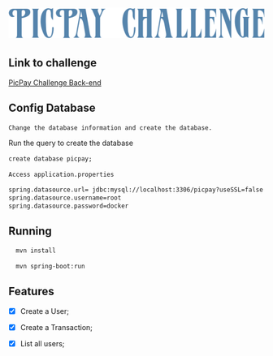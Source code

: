 <h1 align=center>
  <img src="./github/icon.png">
</h1>

## Link to challenge
[PicPay Challenge Back-end](https://github.com/PicPay/picpay-desafio-backend)
## Config Database

`Change the database information and create the database. `

Run the query to create the database
```
create database picpay;
```
`Access application.properties`
```
spring.datasource.url= jdbc:mysql://localhost:3306/picpay?useSSL=false
spring.datasource.username=root
spring.datasource.password=docker
```
## Running
```bash
  mvn install
```

```bash
  mvn spring-boot:run
```

## Features

- [X] Create a User;
- [X] Create a Transaction;
- [X] List all users;


